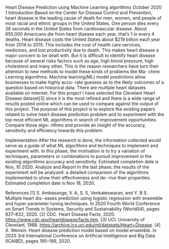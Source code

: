 Heart Disease Prediction using Machine Learning algorithms
October 2020
1 Introduction
Based on the Center for Disease Control and Prevention, heart disease is the leading cause of death for men, women, and people of most racial and ethnic groups in the United States. One person dies every 36 seconds in the United States from cardiovascular disease. About 655,000 Americans die from heart disease each year, that’s 1 in every 4 deaths. Heart disease costs the United States about $219 billion each year from 2014 to 2015. This includes the cost of health care services, medicines, and lost productivity due to death.
This makes heart disease a major concern to be dealt with. But it is difficult to identify heart disease because of several risks factors such as age, high blood pressure, high cholesterol and many other. This is the reason researchers have turn their attention to new methods to model these kinds of problems like Ma- chine Learning algorithms.
Machine learning(ML) model predictions allow businesses to make highly accu- rate guesses as to the likely outcomes of a question based on historical data. There are multiple heart datasets available on Internet. For this project I have selected the Clevelant Heart Disease dataset[3] since it is the most refined and there is a wide range of results posted online which can be used to compare against the output of this project.
The purpose of this project is to explore the existing papers related to solve heart disease prediction problem and to experiment with the top most efficient ML algorithms in search of improvement opportunities. Compare those algo- rithms and provide an insight of the accuracy, sensitivity and efficiency towards this problem.

Implementation
After the research is done, the information collected would serve as a guide of what ML algorithms and techniques to implement and experiment with. In this phase, the motivation is to try a variation of techniques, parameters or combinations to pursuit improvement in the existing algorithms accuracy and sensitivity.
Estimated completion date is Nov, 10 2020.
Analyze and Report
In the last phase, the results of the experiment will be analyzed: a detailed comparison of the algorithms implemented to show their effectiveness and de- rive their properties.
Estimated completion date is Nov 18, 2020.

References
[1] S. Ambesange, V. A, S. S, Venkateswaran, and Y. B S. Multiple heart dis- eases prediction using logistic regression with ensemble and hyper parameter tuning techniques. In 2020 Fourth World Conference on Smart Trends in Systems, Security and Sustainability (WorldS4), pages 827–832, 2020.
[2] CDC. Heart Disease Facts, 2020. https://www.cdc.gov/heartdisease/facts.htm.
[3] UCI. University of Clevelant, 1988. https://archive.ics.uci.edu/ml/datasets/Heart+Disease.
[4] X. Wenxin. Heart disease prediction model based on model ensemble. In
2020 3rd International Conference on Artificial Intelligence and Big Data (ICAIBD), pages 195–199, 2020.
